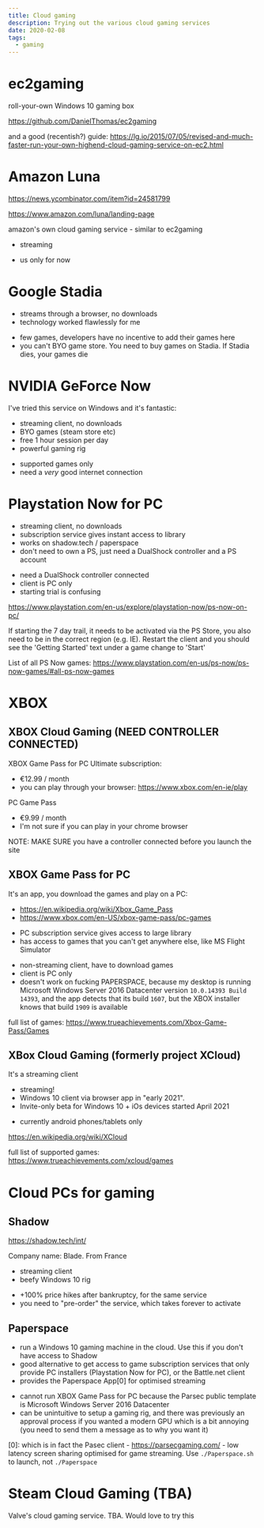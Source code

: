 ```yaml
---
title: Cloud gaming
description: Trying out the various cloud gaming services
date: 2020-02-08
tags:
  - gaming
---
```


# ec2gaming
roll-your-own Windows 10 gaming box

https://github.com/DanielThomas/ec2gaming

and a good (recentish?) guide: https://lg.io/2015/07/05/revised-and-much-faster-run-your-own-highend-cloud-gaming-service-on-ec2.html

# Amazon Luna
https://news.ycombinator.com/item?id=24581799

https://www.amazon.com/luna/landing-page

amazon's own cloud gaming service - similar to ec2gaming

+ streaming
- us only for now


# Google Stadia
+ streams through a browser, no downloads
+ technology worked flawlessly for me
- few games, developers have no incentive to add their games here
- you can't BYO game store. You need to buy games on Stadia. If Stadia dies, your games die

# NVIDIA GeForce Now
I've tried this service on Windows and it's fantastic:
+ streaming client, no downloads
+ BYO games (steam store etc)
+ free 1 hour session per day
+ powerful gaming rig
- supported games only
- need a _very_ good internet connection

# Playstation Now for PC
+ streaming client, no downloads
+ subscription service gives instant access to library
+ works on shadow.tech / paperspace
+ don't need to own a PS, just need a DualShock controller and a PS account
- need a DualShock controller connected
- client is PC only
- starting trial is confusing

https://www.playstation.com/en-us/explore/playstation-now/ps-now-on-pc/

If starting the 7 day trail, it needs to be activated via the PS Store, you also need to be in the correct region (e.g. IE). Restart the client and you should see the 'Getting Started' text under a game change to 'Start'

List of all PS Now games: https://www.playstation.com/en-us/ps-now/ps-now-games/#all-ps-now-games

# XBOX

## XBOX Cloud Gaming (NEED CONTROLLER CONNECTED)

XBOX Game Pass for PC Ultimate subscription:
- €12.99 / month
- you can play through your browser: https://www.xbox.com/en-ie/play

PC Game Pass
- €9.99 / month
- I'm not sure if you can play in your chrome browser

NOTE: MAKE SURE you have a controller connected before you launch the site

## XBOX Game Pass for PC
It's an app, you download the games and play on a PC:
- https://en.wikipedia.org/wiki/Xbox_Game_Pass
- https://www.xbox.com/en-US/xbox-game-pass/pc-games

+ PC subscription service gives access to large library
+ has access to games that you can't get anywhere else, like MS Flight Simulator
- non-streaming client, have to download games
- client is PC only
- doesn't work on fucking PAPERSPACE, because my desktop is running Microsoft Windows Server 2016 Datacenter version `10.0.14393 Build 14393`, and the app detects that its build `1607`, but the XBOX installer knows that build `1909` is available

full list of games: https://www.trueachievements.com/Xbox-Game-Pass/Games

## XBox Cloud Gaming (formerly project XCloud)

It's a streaming client

+ streaming!
+ Windows 10 client via browser app in "early 2021".
+ Invite-only beta for Windows 10 + iOs devices started April 2021
- currently android phones/tablets only

https://en.wikipedia.org/wiki/XCloud

full list of supported games: https://www.trueachievements.com/xcloud/games

# Cloud PCs for gaming
## Shadow
https://shadow.tech/int/

Company name: Blade. From France

+ streaming client
+ beefy Windows 10 rig
- +100% price hikes after bankruptcy, for the same service
- you need to "pre-order" the service, which takes forever to activate

## Paperspace
+ run a Windows 10 gaming machine in the cloud. Use this if you don't have access to Shadow
+ good alternative to get access to game subscription services that only provide PC installers (Playstation Now for PC), or the Battle.net client
+ provides the Paperspace App[0] for optimised streaming
- cannot run XBOX Game Pass for PC because the Parsec public template is Microsoft Windows Server 2016 Datacenter
- can be unintuitive to setup a gaming rig, and there was previously an approval process if you wanted a modern GPU which is a bit annoying (you need to send them a message as to why you want it)

[0]: which is in fact the Pasec client - https://parsecgaming.com/ - low latency screen sharing optimised for game streaming. Use `./Paperspace.sh` to launch, not `./Paperspace`

# Steam Cloud Gaming (TBA)
Valve's cloud gaming service. TBA. Would love to try this
